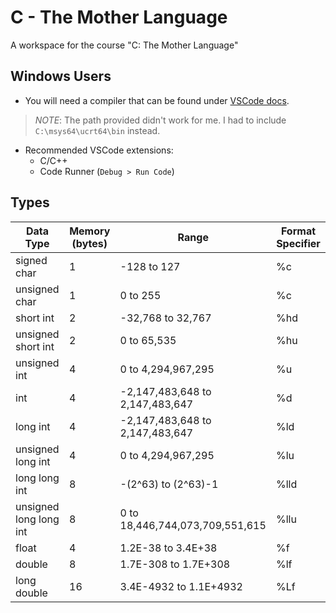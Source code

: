 # C - The Mother Language

A workspace for the course "C: The Mother Language"

## Windows Users

- You will need a compiler that can be found under [VSCode docs](https://code.visualstudio.com/docs/cpp/config-mingw).

> _NOTE_: The path provided didn't work for me. I had to include `C:\msys64\ucrt64\bin` instead.

- Recommended VSCode extensions:
  - C/C++
  - Code Runner (`Debug > Run Code`)

## Types

| Data Type              | Memory (bytes) | Range                           | Format Specifier |
| ---------------------- | -------------- | ------------------------------- | ---------------- |
| signed char            | 1              | -128 to 127                     | %c               |
| unsigned char          | 1              | 0 to 255                        | %c               |
| short int              | 2              | -32,768 to 32,767               | %hd              |
| unsigned short int     | 2              | 0 to 65,535                     | %hu              |
| unsigned int           | 4              | 0 to 4,294,967,295              | %u               |
| int                    | 4              | -2,147,483,648 to 2,147,483,647 | %d               |
| long int               | 4              | -2,147,483,648 to 2,147,483,647 | %ld              |
| unsigned long int      | 4              | 0 to 4,294,967,295              | %lu              |
| long long int          | 8              | -(2^63) to (2^63)-1             | %lld             |
| unsigned long long int | 8              | 0 to 18,446,744,073,709,551,615 | %llu             |
| float                  | 4              | 1.2E-38 to 3.4E+38              | %f               |
| double                 | 8              | 1.7E-308 to 1.7E+308            | %lf              |
| long double            | 16             | 3.4E-4932 to 1.1E+4932          | %Lf              |
